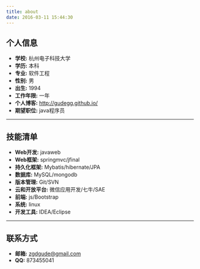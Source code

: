 ```yaml
---
title: about
date: 2016-03-11 15:44:30
---
```


## 个人信息

- **学校:** 杭州电子科技大学
- **学历:** 本科
- **专业:** 软件工程
- **性别:** 男
- **出生:** 1994
- **工作年限:** 一年
- **个人博客:** http://gudegg.github.io/
- **期望职位:** java程序员
---
## 技能清单

- **Web开发:** javaweb
- **Web框架:** springmvc/jfinal
- **持久化框架:** Mybatis/hibernate/JPA
- **数据库:** MySQL/mongodb
- **版本管理:** Git/SVN
- **云和开放平台:** 微信应用开发/七牛/SAE
- **前端:** js/Bootstrap
- **系统:** linux
- **开发工具:** IDEA/Eclipse

---
## 联系方式

- **邮箱:** zgdgude@gmail.com
- **QQ:** 873455041
 
